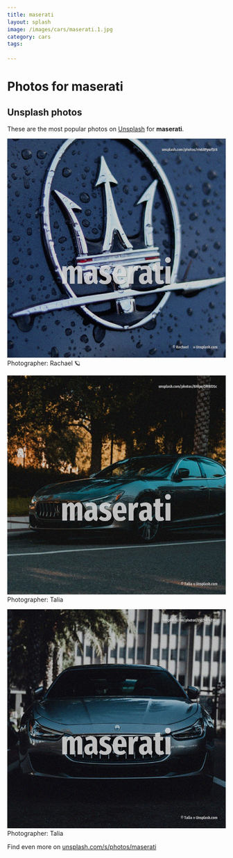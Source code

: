```yaml
---
title: maserati
layout: splash
image: /images/cars/maserati.1.jpg
category: cars
tags:

---
```

# Photos for maserati
 
## Unsplash photos
These are the most popular photos on [Unsplash](https://unsplash.com) for **maserati**.
 
![maserati](/images/cars/maserati.1.jpg)
Photographer:  Rachael 🪐
 
![maserati](/images/cars/maserati.2.jpg)
Photographer:  Talia
 
![maserati](/images/cars/maserati.3.jpg)
Photographer:  Talia
 
Find even more on [unsplash.com/s/photos/maserati](https://unsplash.com/s/photos/maserati)
 
